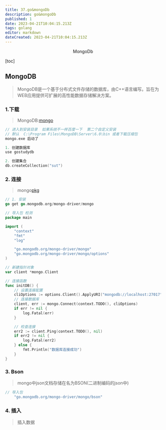 ```yaml
---
title: 37.go&mongoDb
description: go&mongoDb
published: 1
date: 2023-04-21T10:04:15.213Z
tags: golang
editor: markdown
dateCreated: 2023-04-21T10:04:15.213Z
---
```


<center>MongoDb</center>



[toc]



## MongoDB

> MongoDB是一个基于分布式文件存储的数据库，由C++语言编写。旨在为WEB应用提供可扩展的高性能数据存储解决方案。



### 1.下载

> MongoDB:[mongo](https://www.mongodb.com/try/download/community)

```go 
// 进入到安装目录  如果系统不一样百度一下  第二个自定义安装
// 默认  C:\Program Files\MongoDB\Server\6.0\bin 或者下载压缩包
mongo.exe 启动了

1. 创建数据库
use gostudydb 

2. 创建集合
db.createCollection("sut")
```



### 2. 连接

> mongo[pkg](https://pkg.go.dev/go.mongodb.org/mongo-driver#section-readme)

```go
// 1. 安装
go get go.mongodb.org/mongo-driver/mongo
```

```go 
// 导入包 检测
package main

import (
	"context"
	"fmt"
	"log"

	"go.mongodb.org/mongo-driver/mongo"
	"go.mongodb.org/mongo-driver/mongo/options"
)

// 新建指针对象
var client *mongo.Client

// 连接函数
func initDB() {
	// 设置连接配置
	cliOptions := options.Client().ApplyURI("mongodb://localhost:27017")
	// 连接数据库
	client, err := mongo.Connect(context.TODO(), cliOptions)
	if err != nil {
		log.Fatal(err)
	}

	// 检查连接
	err2 := client.Ping(context.TODO(), nil)
	if err2 != nil {
		log.Fatal(err2)
	} else {
		fmt.Println("数据库连接成功")
	}
}
```



### 3. Bson

> mongo中json文档存储在名为BSON(二进制编码的json中)

```go
// 导入包 
	"go.mongodb.org/mongo-driver/mongo/bson"
```



### 4. 插入

> 插入数据

```go
```









